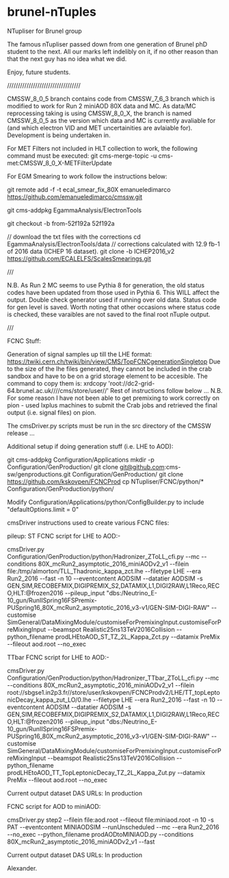 brunel-nTuples
==============

NTupliser for Brunel group

The famous nTupliser passed down from one generation of Brunel phD student to the next. 
All our marks left indelibly on it, if no other reason than that the next guy has no idea what we did.

Enjoy, future students.

//////////////////////////////////


CMSSW_8_0_5 branch contains code from CMSSW_7_6_3 branch which is modified to work for Run 2 miniAOD 80X data and MC.
As data/MC reprocessing taking is using CMSSW_8_0_X, the branch is named CMSSW_8_0_5 as the version which data and MC is currently avaliable for (and which electron VID and MET uncertainities are avlaiable for).
Development is being undertaken in.

For MET Filters not included in HLT collection to work, the following command must be executed:
git cms-merge-topic -u cms-met:CMSSW_8_0_X-METFilterUpdate

For EGM Smearing to work follow the instructions below:

git remote add -f -t ecal_smear_fix_80X emanueledimarco https://github.com/emanueledimarco/cmssw.git

git cms-addpkg EgammaAnalysis/ElectronTools

git checkout -b from-52f192a 52f192a

// download the txt files with the corrections
cd EgammaAnalysis/ElectronTools/data
// corrections calculated with 12.9 fb-1 of 2016 data (ICHEP 16 dataset).
git clone -b ICHEP2016_v2 https://github.com/ECALELFS/ScalesSmearings.git

///

N.B. As Run 2 MC seems to use Pythia 8 for generation, the old status codes have been updated from those used in Pythia 6. This WILL affect the output. Double check generator used if running over old data. 
Status code for gen level is saved. Worth noting that other occasions where status code is checked, these varaibles are not saved to the final root nTuple output. 

///

FCNC Stuff:

Generation of signal samples up till the LHE format: https://twiki.cern.ch/twiki/bin/view/CMS/TopFCNCgenerationSingletop
Due to the size of the lhe files generated, they cannot be included in the crab sandbox and have to be on a grid storage element to be accesible. The command to copy them is: xrdcopy <file> 'root://dc2-grid-64.brunel.ac.uk////cms/store/user/<username>/<dirPath>'
Rest of instructions follow below ...
N.B. For some reason I have not been able to get premixing to work correctly on pion - used lxplus machines to submit the Crab jobs and retrieved the final output (i.e. signal files) on pion.

The cmsDriver.py scripts must be run in the src directory of the CMSSW release ...

Additional setup if doing generation stuff (i.e. LHE to AOD):

git cms-addpkg Configuration/Applications
mkdir -p Configuration/GenProduction/
git clone git@github.com:cms-sw/genproductions.git Configuration/GenProduction/
git clone https://github.com/kskovpen/FCNCProd
cp NTupliser/FCNC/python/* Configuration/GenProduction/python/

Modify Configuration/Applications/python/ConfigBuilder.py to include "defaultOptions.limit = 0"

cmsDriver instructions used to create various FCNC files:

pileup:
ST FCNC script for LHE to AOD:-

cmsDriver.py Configuration/GenProduction/python/Hadronizer_ZToLL_cfi.py  --mc --conditions 80X_mcRun2_asymptotic_2016_miniAODv2_v1 --filein file:/tmp/almorton/TLL_Thadronic_kappa_zct.lhe --filetype LHE --era Run2_2016 --fast -n 10 --eventcontent AODSIM --datatier AODSIM -s GEN,SIM,RECOBEFMIX,DIGIPREMIX_S2,DATAMIX,L1,DIGI2RAW,L1Reco,RECO,HLT:@frozen2016 --pileup_input "dbs:/Neutrino_E-10_gun/RunIISpring16FSPremix-PUSpring16_80X_mcRun2_asymptotic_2016_v3-v1/GEN-SIM-DIGI-RAW" --customise SimGeneral/DataMixingModule/customiseForPremixingInput.customiseForPreMixingInput --beamspot Realistic25ns13TeV2016Collision --python_filename prodLHEtoAOD_ST_TZ_2L_Kappa_Zct.py --datamix PreMix --fileout aod.root --no_exec

TTbar FCNC script for LHE to AOD:-

cmsDriver.py Configuration/GenProduction/python/Hadronizer_TTbar_ZToLL_cfi.py --mc --conditions 80X_mcRun2_asymptotic_2016_miniAODv2_v1  --filein root://sbgse1.in2p3.fr//store/user/kskovpen/FCNCProdv2/LHE/TT_topLeptonicDecay_kappa_zut_LO/0.lhe --filetype LHE --era Run2_2016 --fast -n 10 --eventcontent AODSIM --datatier AODSIM -s GEN,SIM,RECOBEFMIX,DIGIPREMIX_S2,DATAMIX,L1,DIGI2RAW,L1Reco,RECO,HLT:@frozen2016 --pileup_input "dbs:/Neutrino_E-10_gun/RunIISpring16FSPremix-PUSpring16_80X_mcRun2_asymptotic_2016_v3-v1/GEN-SIM-DIGI-RAW" --customise SimGeneral/DataMixingModule/customiseForPremixingInput.customiseForPreMixingInput --beamspot Realistic25ns13TeV2016Collision --python_filename prodLHEtoAOD_TT_TopLeptonicDecay_TZ_2L_Kappa_Zut.py --datamix PreMix --fileout aod.root --no_exec

Current output dataset DAS URLs: In production

FCNC script for AOD to miniAOD:

cmsDriver.py step2 --filein file:aod.root --fileout file:miniaod.root -n 10 -s PAT --eventcontent MINIAODSIM --runUnscheduled --mc --era Run2_2016 --no_exec --python_filename prodAODtoMINIAOD.py --conditions 80X_mcRun2_asymptotic_2016_miniAODv2_v1 --fast

Current output dataset DAS URLs: In production

Alexander.
